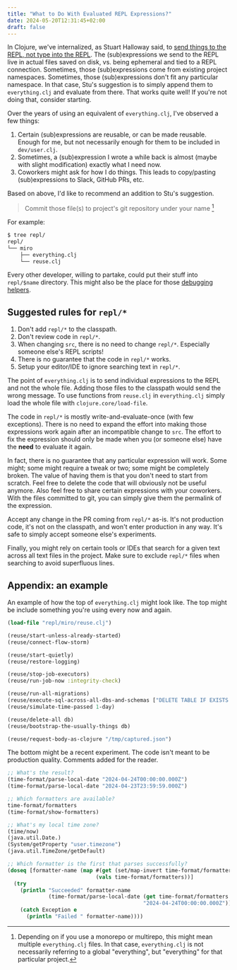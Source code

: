 ```yaml
---
title: "What to Do With Evaluated REPL Expressions?"
date: 2024-05-20T12:31:45+02:00
draft: false
---
```

In Clojure, we've internalized, as Stuart Halloway said, to [send things to the REPL, not type into
the REPL](https://vimeo.com/223309989). The (sub)expressions we send to the REPL live in actual
files saved on disk, vs. being ephemeral and tied to a REPL connection. Sometimes, those
(sub)expressions come from existing project namespaces. Sometimes, those (sub)expressions don't fit
any particular namespace. In that case, Stu's suggestion is to simply append them to
`everything.clj` and evaluate from there. That works quite well! If you're not doing that, consider
starting.

Over the years of using an equivalent of `everything.clj`, I've observed a few things:
1. Certain (sub)expressions are reusable, or can be made reusable. Enough for me, but not
   necessarily enough for them to be included in `dev/user.clj`.
2. Sometimes, a (sub)expression I wrote a while back is almost (maybe with slight modification)
   exactly what I need now.
3. Coworkers might ask for how I do things. This leads to copy/pasting (sub)expressions to Slack,
   GitHub PRs, etc.

Based on above, I'd like to recommend an addition to Stu's suggestion.
> Commit those file(s) to project's git repository under your name [^1]

[^1]: Depending on if you use a monorepo or multirepo, this might mean multiple `everything.clj`
    files. In that case, `everything.clj` is not necessarily referring to a global "everything", but
    "everything" for that particular project.

For example:

```bash
$ tree repl/
repl/
└── miro
    ├── everything.clj
    └── reuse.clj
```

Every other developer, willing to partake, could put their stuff into `repl/$name` directory. This
might also be the place for those [debugging helpers](../clojure-debugging-helpers).

## Suggested rules for `repl/*`

1. Don't add `repl/*` to the classpath.
2. Don't review code in `repl/*`.
3. When changing `src`, there is no need to change `repl/*`. Especially someone else's REPL scripts!
4. There is no guarantee that the code in `repl/*` works.
5. Setup your editor/IDE to ignore searching text in `repl/*`.

The point of `everything.clj` is to send individual expressions to the REPL and not the whole file.
Adding those files to the classpath would send the wrong message. To use functions from `reuse.clj`
in `everything.clj` simply load the whole file with `clojure.core/load-file`.

The code in `repl/*` is mostly write-and-evaluate-once (with few exceptions). There is no need to
expand the effort into making those expressions work again after an incompatible change to `src`.
The effort to fix the expression should only be made when you (or someone else) have the **need** to
evaluate it again.

In fact, there is no guarantee that any particular expression will work. Some might; some might
require a tweak or two; some might be completely broken. The value of having them is that you don't
need to start from scratch. Feel free to delete the code that will obviously not be useful anymore.
Also feel free to share certain expressions with your coworkers. With the files committed to git,
you can simply give them the permalink of the expression.

Accept any change in the PR coming from `repl/*` as-is. It's not production code, it's not on the
classpath, and won't enter production in any way. It's safe to simply accept someone else's
experiments.

Finally, you might rely on certain tools or IDEs that search for a given text across all text files
in the project. Make sure to exclude `repl/*` files when searching to avoid superfluous lines.

## Appendix: an example

An example of how the top of `everything.clj` might look like. The top might be include something
you're using every now and again.

```clojure
(load-file "repl/miro/reuse.clj")

(reuse/start-unless-already-started)
(reuse/connect-flow-storm)

(reuse/start-quietly)
(reuse/restore-logging)

(reuse/stop-job-executors)
(reuse/run-job-now :integrity-check)

(reuse/run-all-migrations)
(reuse/execute-sql-across-all-dbs-and-schemas ["DELETE TABLE IF EXISTS recently_added"])
(reuse/simulate-time-passed 1-day)

(reuse/delete-all db)
(reuse/bootstrap-the-usually-things db)

(reuse/request-body-as-clojure "/tmp/captured.json")
```

The bottom might be a recent experiment. The code isn't meant to be production quality. Comments
added for the reader.

```clojure
;; What's the result?
(time-format/parse-local-date "2024-04-24T00:00:00.000Z")
(time-format/parse-local-date "2024-04-23T23:59:59.000Z")

;; Which formatters are available?
time-format/formatters
(time-format/show-formatters)

;; What's my local time zone?
(time/now)
(java.util.Date.)
(System/getProperty "user.timezone")
(java.util.TimeZone/getDefault)

;; Which formatter is the first that parses successfully?
(doseq [formatter-name (map #(get (set/map-invert time-format/formatters) %)
                            (vals time-format/formatters))]
  (try
    (println "Succeeded" formatter-name
             (time-format/parse-local-date (get time-format/formatters formatter-name)
                                           "2024-04-24T00:00:00.000Z"))
    (catch Exception e
      (println "Failed " formatter-name))))
```
